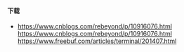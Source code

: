 #### 下载






- https://www.cnblogs.com/rebeyond/p/10916076.html
https://www.cnblogs.com/rebeyond/p/10916076.html
https://www.freebuf.com/articles/terminal/201407.html


